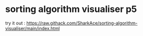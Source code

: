 # sorting algorithm visualiser p5
 
try it out : https://raw.githack.com/SharkAce/sorting-algorithm-visualiser/main/index.html
